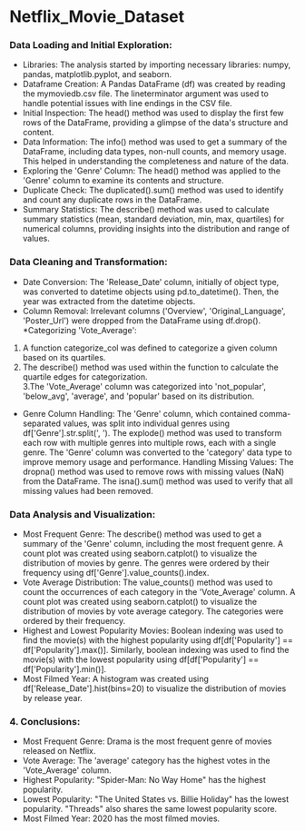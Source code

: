 # Netflix_Movie_Dataset

### Data Loading and Initial Exploration:
* Libraries: The analysis started by importing necessary libraries: numpy, pandas, matplotlib.pyplot, and seaborn.
* Dataframe Creation: A Pandas DataFrame (df) was created by reading the mymoviedb.csv file. The lineterminator argument was used to handle potential issues with line endings in the CSV file.
* Initial Inspection: The head() method was used to display the first few rows of the DataFrame, providing a glimpse of the data's structure and content.
* Data Information: The info() method was used to get a summary of the DataFrame, including data types, non-null counts, and memory usage. This helped in understanding the completeness and nature of the data.
* Exploring the 'Genre' Column: The head() method was applied to the 'Genre' column to examine its contents and structure.
* Duplicate Check: The duplicated().sum() method was used to identify and count any duplicate rows in the DataFrame.
* Summary Statistics: The describe() method was used to calculate summary statistics (mean, standard deviation, min, max, quartiles) for numerical columns, providing insights into the distribution and range of values.

### Data Cleaning and Transformation:
* Date Conversion: The 'Release_Date' column, initially of object type, was converted to datetime objects using pd.to_datetime(). Then, the year was extracted from the datetime objects.
* Column Removal: Irrelevant columns ('Overview', 'Original_Language', 'Poster_Url') were dropped from the DataFrame using df.drop().
*Categorizing 'Vote_Average':
1. A function categorize_col was defined to categorize a given column based on its quartiles.<br>
2. The describe() method was used within the function to calculate the quartile edges for categorization.<br>
3.The 'Vote_Average' column was categorized into 'not_popular', 'below_avg', 'average', and 'popular' based on its distribution.
* Genre Column Handling:
The 'Genre' column, which contained comma-separated values, was split into individual genres using df['Genre'].str.split(', ').
The explode() method was used to transform each row with multiple genres into multiple rows, each with a single genre.
The 'Genre' column was converted to the 'category' data type to improve memory usage and performance.
Handling Missing Values: The dropna() method was used to remove rows with missing values (NaN) from the DataFrame. The isna().sum() method was used to verify that all missing values had been removed.

### Data Analysis and Visualization:
* Most Frequent Genre:
The describe() method was used to get a summary of the 'Genre' column, including the most frequent genre.
A count plot was created using seaborn.catplot() to visualize the distribution of movies by genre. The genres were ordered by their frequency using df['Genre'].value_counts().index.
* Vote Average Distribution:
The value_counts() method was used to count the occurrences of each category in the 'Vote_Average' column.
A count plot was created using seaborn.catplot() to visualize the distribution of movies by vote average category. The categories were ordered by their frequency.
* Highest and Lowest Popularity Movies:
Boolean indexing was used to find the movie(s) with the highest popularity using df[df['Popularity'] == df['Popularity'].max()].
Similarly, boolean indexing was used to find the movie(s) with the lowest popularity using df[df['Popularity'] == df['Popularity'].min()].
* Most Filmed Year:
A histogram was created using df['Release_Date'].hist(bins=20) to visualize the distribution of movies by release year.

### 4. Conclusions:
* Most Frequent Genre: Drama is the most frequent genre of movies released on Netflix.
* Vote Average: The 'average' category has the highest votes in the 'Vote_Average' column.
* Highest Popularity: "Spider-Man: No Way Home" has the highest popularity.
* Lowest Popularity: "The United States vs. Billie Holiday" has the lowest popularity. "Threads" also shares the same lowest popularity score.
* Most Filmed Year: 2020 has the most filmed movies.
